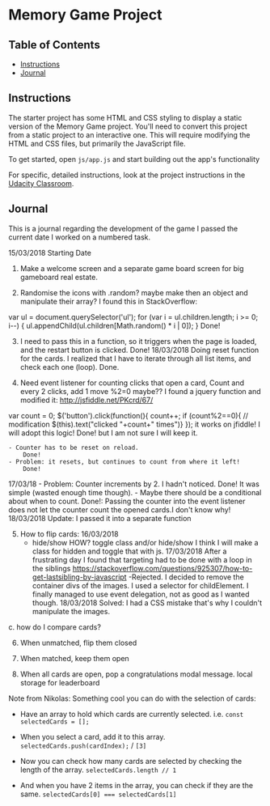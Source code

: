 # Memory Game Project

## Table of Contents

* [Instructions](#instructions)
* [Journal](#journal)

## Instructions

The starter project has some HTML and CSS styling to display a static version of the Memory Game project. You'll need to convert this project from a static project to an interactive one. This will require modifying the HTML and CSS files, but primarily the JavaScript file.

To get started, open `js/app.js` and start building out the app's functionality

For specific, detailed instructions, look at the project instructions in the [Udacity Classroom](https://classroom.udacity.com/me).

## Journal

This is a journal regarding the development of the game
I passed the current date I worked on a numbered task.

15/03/2018 Starting Date

1. Make a welcome screen and a separate game board screen for big gameboard real estate.

2. Randomise the icons with .random? maybe make then an object and manipulate their array?
I found this in StackOverflow:

var ul = document.querySelector('ul');
for (var i = ul.children.length; i >= 0; i--) {
    ul.appendChild(ul.children[Math.random() * i | 0]);
}
    Done!

3. I need to pass this in a function, so it triggers when the page is loaded, and the restart button is clicked.
    Done!
18/03/2018
    Doing reset function for the cards. I realized that I have to iterate through all list items, and check each one (loop). 
    Done.

4. Need event listener for counting clicks that open a card, Count and every 2 clicks, add 1 move %2=0 maybe??
I found a jquery function and modified it: http://jsfiddle.net/PKcrd/67/

var count = 0;
$('button').click(function(){
     count++;
     if (count%2==0){ // modification
    $(this).text("clicked "+count+" times")}
});
it works on jfiddle! I will adopt this logic!
    Done! but I am not sure I will keep it.

    - Counter has to be reset on reload.
        Done!
    - Problem: it resets, but continues to count from where it left!
        Done!

17/03/18
    - Problem: Counter increments by 2. I hadn't noticed.
        Done! It was simple (wasted enough time though).
    - Maybe there should be a conditional about when to count.
        Done!: Passing the counter into the event listener does not let the counter count the opened cards.I don't know why!
18/03/2018
          Update: I passed it into a separate function

5. How to flip cards: 
16/03/2018
    - hide/show HOW?
    toggle class and/or hide/show
I think I will make a class for hidden and toggle that with js.
17/03/2018
After a frustrating day I found that targeting had to be done with a loop in the siblings
https://stackoverflow.com/questions/925307/how-to-get-lastsibling-by-javascript -Rejected. 
I decided to remove the container divs of the images.
I used a selector for childElement. I finally managed to use event delegation, not as good as I wanted though.
18/03/2018
Solved: I had a CSS mistake that's why I couldn't manipulate the images.

c. how do I compare cards?

6. When unmatched, flip them closed

7. When matched, keep them open

8. When all cards are open, pop a congratulations modal message.
local storage for  leaderboard


Note from Nikolas:
Something cool you can do with the selection of cards:

- Have an array to hold which cards are currently selected. i.e. `const selectedCards = [];`

- When you select a card, add it to this array. `selectedCards.push(cardIndex);` / `[3]`

- Now you can check how many cards are selected by checking the length of the array. `selectedCards.length // 1`

- And when you have 2 items in the array, you can check if they are the same. `selectedCards[0] === selectedCards[1]`



